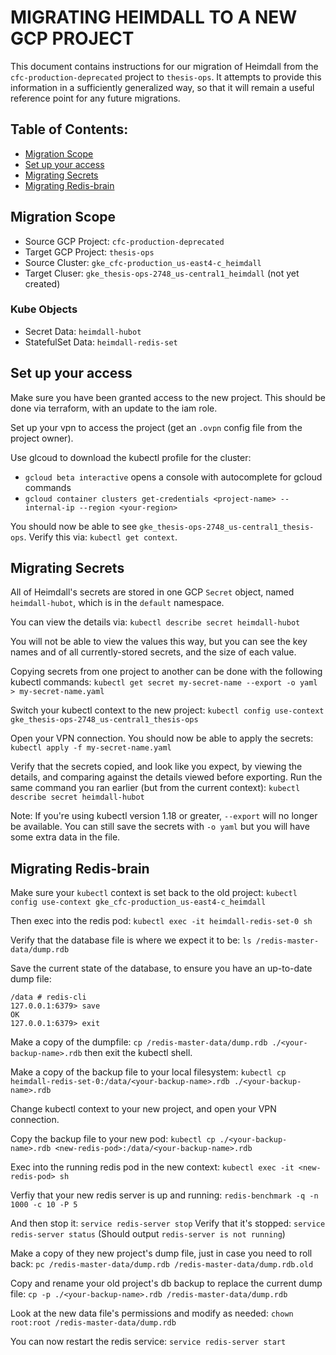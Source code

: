 # MIGRATING HEIMDALL TO A NEW GCP PROJECT

This document contains instructions for our migration of Heimdall from the
`cfc-production-deprecated` project to `thesis-ops`. It attempts to provide
this information in a sufficiently generalized way, so that it will remain a
useful reference point for any future migrations.

## Table of Contents:

- [Migration Scope](#migration-scope)
- [Set up your access](#set-up-your-access)
- [Migrating Secrets](#migrating-secrets)
- [Migrating Redis-brain](#migrating-redis-brain)

## Migration Scope

- Source GCP Project: `cfc-production-deprecated`
- Target GCP Project: `thesis-ops`
- Source Cluster: `gke_cfc-production_us-east4-c_heimdall`
- Target Cluser: `gke_thesis-ops-2748_us-central1_heimdall` (not yet created)

### Kube Objects

- Secret Data: `heimdall-hubot`
- StatefulSet Data: `heimdall-redis-set`

## Set up your access

Make sure you have been granted access to the new project. This should be
done via terraform, with an update to the iam role.

Set up your vpn to access the project (get an `.ovpn` config file from the project owner).

Use glcoud to download the kubectl profile for the cluster:

- `gcloud beta interactive` opens a console with autocomplete for gcloud commands
- `gcloud container clusters get-credentials <project-name> --internal-ip --region <your-region>`

You should now be able to see `gke_thesis-ops-2748_us-central1_thesis-ops`.
Verify this via: `kubectl get context`.

## Migrating Secrets

All of Heimdall's secrets are stored in one GCP `Secret` object, named
`heimdall-hubot`, which is in the `default` namespace.

You can view the details via:
`kubectl describe secret heimdall-hubot`

You will not be able to view the values this way, but you can see the key names
and of all currently-stored secrets, and the size of each value.

Copying secrets from one project to another can be done with the following
kubectl commands:
`kubectl get secret my-secret-name --export -o yaml > my-secret-name.yaml`

Switch your kubectl context to the new project:
`kubectl config use-context gke_thesis-ops-2748_us-central1_thesis-ops`

Open your VPN connection. You should now be able to apply the secrets:
`kubectl apply -f my-secret-name.yaml`

Verify that the secrets copied, and look like you expect, by viewing the
details, and comparing against the details viewed before exporting. Run the
same command you ran earlier (but from the current context):
`kubectl describe secret heimdall-hubot`

Note: If you're using kubectl version 1.18 or greater, `--export` will no longer
be available. You can still save the secrets with `-o yaml` but you will have
some extra data in the file.

## Migrating Redis-brain

Make sure your `kubectl` context is set back to the old project:
`kubectl config use-context gke_cfc-production_us-east4-c_heimdall`

Then exec into the redis pod:
`kubectl exec -it heimdall-redis-set-0 sh`

Verify that the database file is where we expect it to be:
`ls /redis-master-data/dump.rdb`

Save the current state of the database, to ensure you have an up-to-date dump file:

```
/data # redis-cli
127.0.0.1:6379> save
OK
127.0.0.1:6379> exit
```

Make a copy of the dumpfile:
`cp /redis-master-data/dump.rdb ./<your-backup-name>.rdb`
then exit the kubectl shell.

Make a copy of the backup file to your local filesystem:
`kubectl cp heimdall-redis-set-0:/data/<your-backup-name>.rdb ./<your-backup-name>.rdb`

Change kubectl context to your new project, and open your VPN connection.

Copy the backup file to your new pod:
`kubectl cp ./<your-backup-name>.rdb <new-redis-pod>:/data/<your-backup-name>.rdb`

Exec into the running redis pod in the new context:
`kubectl exec -it <new-redis-pod> sh`

Verfiy that your new redis server is up and running:
`redis-benchmark -q -n 1000 -c 10 -P 5`

And then stop it:
`service redis-server stop`
Verify that it's stopped:
`service redis-server status` (Should output `redis-server is not running`)

Make a copy of they new project's dump file, just in case you need to roll back:
`pc /redis-master-data/dump.rdb /redis-master-data/dump.rdb.old`

Copy and rename your old project's db backup to replace the current dump file:
`cp -p ./<your-backup-name>.rdb /redis-master-data/dump.rdb`

Look at the new data file's permissions and modify as needed:
`chown root:root /redis-master-data/dump.rdb`

You can now restart the redis service:
`service redis-server start`
